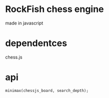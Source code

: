 
# RockFish chess engine

made in javascript

# dependentces 

chess.js

# api

`minimax(chessjs_board, search_depth);`
